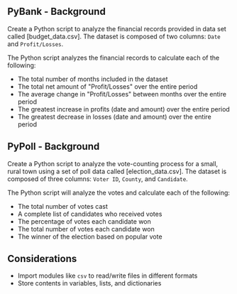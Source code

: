 ## PyBank - Background

Create a Python script to analyze the financial records provided in data set called [budget_data.csv]. The dataset is composed of two columns: `Date` and `Profit/Losses`.

The Python script analyzes the financial records to calculate each of the following:
  * The total number of months included in the dataset
  * The total net amount of "Profit/Losses" over the entire period
  * The average change in "Profit/Losses" between months over the entire period
  * The greatest increase in profits (date and amount) over the entire period
  * The greatest decrease in losses (date and amount) over the entire period
  
## PyPoll - Background

Create a Python script to analyze the vote-counting process for a small, rural town using a set of poll data called [election_data.csv]. The dataset is composed of three columns: `Voter ID`, `County`, and `Candidate`.

The Python script will analyze the votes and calculate each of the following:
  * The total number of votes cast
  * A complete list of candidates who received votes
  * The percentage of votes each candidate won
  * The total number of votes each candidate won
  * The winner of the election based on popular vote

## Considerations

  * Import modules like `csv` to read/write files in different formats
  * Store contents in variables, lists, and dictionaries
